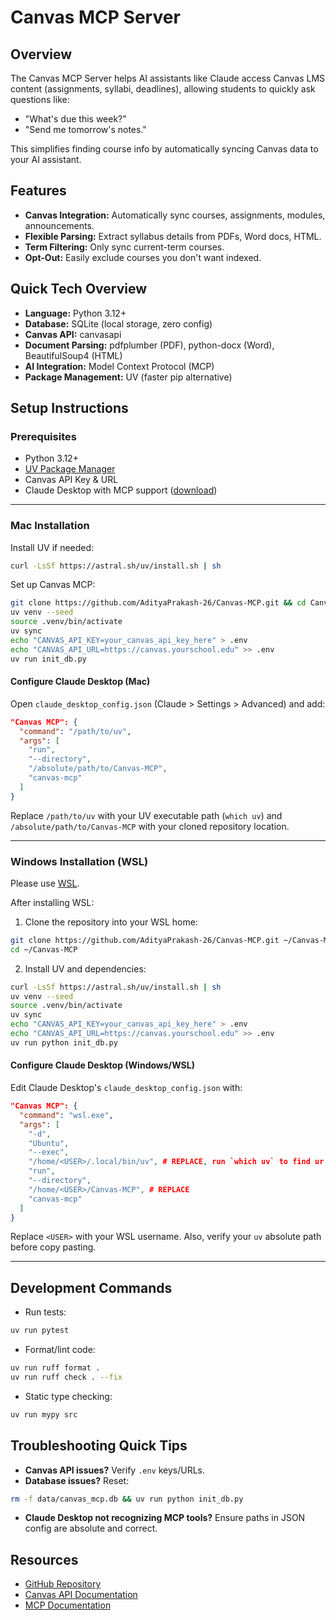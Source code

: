 # Canvas MCP Server

## Overview
The Canvas MCP Server helps AI assistants like Claude access Canvas LMS content (assignments, syllabi, deadlines), allowing students to quickly ask questions like:

- "What's due this week?"
- "Send me tomorrow's notes."

This simplifies finding course info by automatically syncing Canvas data to your AI assistant.

## Features
- **Canvas Integration:** Automatically sync courses, assignments, modules, announcements.
- **Flexible Parsing:** Extract syllabus details from PDFs, Word docs, HTML.
- **Term Filtering:** Only sync current-term courses.
- **Opt-Out:** Easily exclude courses you don't want indexed.

## Quick Tech Overview
- **Language:** Python 3.12+
- **Database:** SQLite (local storage, zero config)
- **Canvas API:** canvasapi
- **Document Parsing:** pdfplumber (PDF), python-docx (Word), BeautifulSoup4 (HTML)
- **AI Integration:** Model Context Protocol (MCP)
- **Package Management:** UV (faster pip alternative)

## Setup Instructions

### Prerequisites
- Python 3.12+
- [UV Package Manager](https://astral.sh/uv)
- Canvas API Key & URL
- Claude Desktop with MCP support ([download](https://claude.ai/download))

---

### Mac Installation

Install UV if needed:
```bash
curl -LsSf https://astral.sh/uv/install.sh | sh
```

Set up Canvas MCP:
```bash
git clone https://github.com/AdityaPrakash-26/Canvas-MCP.git && cd Canvas-MCP
uv venv --seed
source .venv/bin/activate
uv sync
echo "CANVAS_API_KEY=your_canvas_api_key_here" > .env
echo "CANVAS_API_URL=https://canvas.yourschool.edu" >> .env
uv run init_db.py
```

#### Configure Claude Desktop (Mac)

Open `claude_desktop_config.json` (Claude > Settings > Advanced) and add:

```json
"Canvas MCP": {
  "command": "/path/to/uv",
  "args": [
    "run",
    "--directory",
    "/absolute/path/to/Canvas-MCP",
    "canvas-mcp"
  ]
}
```

Replace `/path/to/uv` with your UV executable path (`which uv`) and `/absolute/path/to/Canvas-MCP` with your cloned repository location.

---

### Windows Installation (WSL)

Please use [WSL](https://learn.microsoft.com/en-us/windows/wsl/install).

After installing WSL:

1. Clone the repository into your WSL home:
```bash
git clone https://github.com/AdityaPrakash-26/Canvas-MCP.git ~/Canvas-MCP
cd ~/Canvas-MCP
```

2. Install UV and dependencies:
```bash
curl -LsSf https://astral.sh/uv/install.sh | sh
uv venv --seed
source .venv/bin/activate
uv sync
echo "CANVAS_API_KEY=your_canvas_api_key_here" > .env
echo "CANVAS_API_URL=https://canvas.yourschool.edu" >> .env
uv run python init_db.py
```

#### Configure Claude Desktop (Windows/WSL)

Edit Claude Desktop's `claude_desktop_config.json` with:

```json
"Canvas MCP": {
  "command": "wsl.exe",
  "args": [
    "-d",
    "Ubuntu",
    "--exec",
    "/home/<USER>/.local/bin/uv", # REPLACE, run `which uv` to find ur `uv` install directory
    "run",
    "--directory",
    "/home/<USER>/Canvas-MCP", # REPLACE
    "canvas-mcp"
  ]
}
```

Replace `<USER>` with your WSL username. Also, verify your `uv` absolute path before copy pasting. 

---

## Development Commands

- Run tests:
```bash
uv run pytest
```

- Format/lint code:
```bash
uv run ruff format .
uv run ruff check . --fix
```

- Static type checking:
```bash
uv run mypy src
```

## Troubleshooting Quick Tips

- **Canvas API issues?** Verify `.env` keys/URLs.
- **Database issues?** Reset:
```bash
rm -f data/canvas_mcp.db && uv run python init_db.py
```

- **Claude Desktop not recognizing MCP tools?** Ensure paths in JSON config are absolute and correct.


## Resources
- [GitHub Repository](https://github.com/AdityaPrakash-26/Canvas-MCP)
- [Canvas API Documentation](https://canvas.instructure.com/doc/api/)
- [MCP Documentation](https://modelcontextprotocol.io/)
